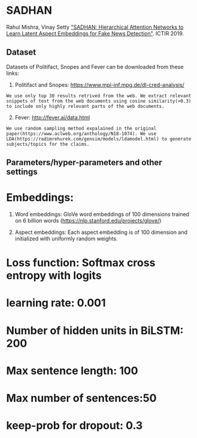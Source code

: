 # SADHAN
Rahul Mishra, Vinay Setty ["SADHAN: Hierarchical Attention Networks to Learn Latent Aspect Embeddings for Fake News Detection"](https://dl.acm.org/citation.cfm?doid=3341981.33442296). ICTIR 2019.  

## Dataset
Datasets of Politifact, Snopes and Fever can be downloaded from these links:

1. Politifact and Snopes: https://www.mpi-inf.mpg.de/dl-cred-analysis/
```
We use only top 30 results retrived from the web. We extract relevant snippets of text from the web documents using cosine similarity(>0.3) to include only highly relevant parts of the web documents.

```

2. Fever: http://fever.ai/data.html
```
We use random sampling method expalained in the original paper(https://www.aclweb.org/anthology/N18-1074). We use LDA(https://radimrehurek.com/gensim/models/ldamodel.html) to generate subjects/topics for the claims.

```

## Parameters/hyper-parameters and other settings

# Embeddings:
1. Word embeddings: GloVe word embeddings of 100 dimensions trained on 6 billion words (https://nlp.stanford.edu/projects/glove/)
  
2. Aspect embeddings: Each aspect embedding is of 100 dimension and initialized with uniformly random
weights.

# Loss function: Softmax cross entropy with logits

# learning rate: 0.001

# Number of hidden units in BiLSTM: 200

# Max sentence length: 100

# Max number of sentences:50

# keep-prob for dropout: 0.3



    
